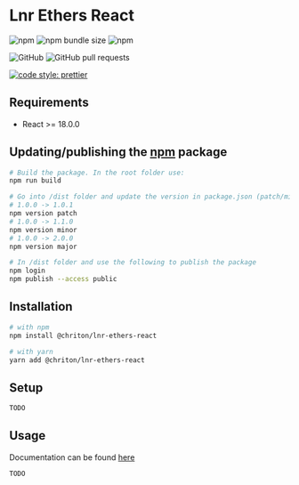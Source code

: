 
# Lnr Ethers React

![npm](https://img.shields.io/npm/v/@chriton/lnr-ethers-react)
![npm bundle size](https://img.shields.io/bundlephobia/min/@chriton/lnr-ethers-react)
![npm](https://img.shields.io/npm/dw/@chriton/lnr-ethers-react)

![GitHub](https://img.shields.io/github/license/Chriton/lnr-ethers-react)
![GitHub pull requests](https://img.shields.io/github/issues-pr-raw/Chriton/lnr-ethers-react)

[![code style: prettier](https://img.shields.io/badge/code_style-prettier-ff69b4.svg?style=flat-square)](https://github.com/prettier/prettier)

## Requirements

- React >= 18.0.0

## Updating/publishing the [npm](https://www.npmjs.com/) package

```bash
# Build the package. In the root folder use:
npm run build

# Go into /dist folder and update the version in package.json (patch/minor/major). You can do it manually or use one of the following commands:
# 1.0.0 -> 1.0.1
npm version patch
# 1.0.0 -> 1.1.0
npm version minor
# 1.0.0 -> 2.0.0
npm version major

# In /dist folder and use the following to publish the package
npm login
npm publish --access public
```

## Installation

```bash
# with npm
npm install @chriton/lnr-ethers-react

# with yarn
yarn add @chriton/lnr-ethers-react
```

## Setup

```typescript
TODO
```

## Usage

Documentation can be found [here](https://docs.linagee.app/docs/lnr-ethers-react/getting-started)

```typescript
TODO
```


